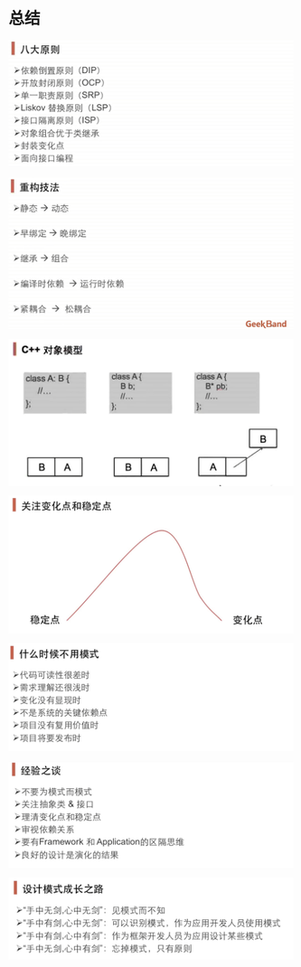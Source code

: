 # 总结

![](image/image.png)

![](image/image_1.png)

![](image/image_2.png)

![](image/image_3.png)

![](image/image_4.png)

![](image/image_5.png)

![](image/image_6.png)


